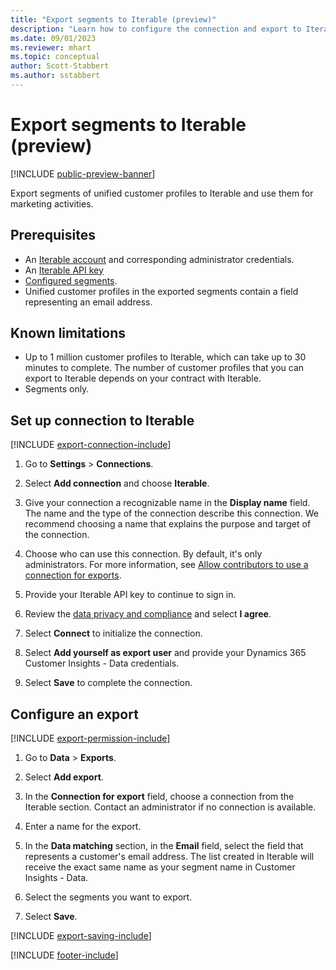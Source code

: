 ```yaml
---
title: "Export segments to Iterable (preview)"
description: "Learn how to configure the connection and export to Iterable."
ms.date: 09/01/2023
ms.reviewer: mhart
ms.topic: conceptual
author: Scott-Stabbert
ms.author: sstabbert
---
```


# Export segments to Iterable (preview)

[!INCLUDE [public-preview-banner](includes/public-preview-banner.md)]

Export segments of unified customer profiles to Iterable and use them for marketing activities.

## Prerequisites

- An [Iterable account](https://iterable.com/) and corresponding administrator credentials.
- An [Iterable API key](https://support.iterable.com/hc/en-us/articles/360043464871)
- [Configured segments](segments.md).
- Unified customer profiles in the exported segments contain a field representing an email address.

## Known limitations

- Up to 1 million customer profiles to Iterable, which can take up to 30 minutes to complete. The number of customer profiles that you can export to Iterable depends on your contract with Iterable.
- Segments only.

## Set up connection to Iterable

[!INCLUDE [export-connection-include](includes/export-connection-admn.md)]

1. Go to **Settings** > **Connections**.

1. Select **Add connection** and choose **Iterable**.

1. Give your connection a recognizable name in the **Display name** field. The name and the type of the connection describe this connection. We recommend choosing a name that explains the purpose and target of the connection.

1. Choose who can use this connection. By default, it's only administrators. For more information, see [Allow contributors to use a connection for exports](connections.md#allow-contributors-to-use-a-connection-for-exports).

1. Provide your Iterable API key to continue to sign in.

1. Review the [data privacy and compliance](connections.md#data-privacy-and-compliance) and select **I agree**.

1. Select **Connect** to initialize the connection.

1. Select **Add yourself as export user** and provide your Dynamics 365 Customer Insights - Data credentials.

1. Select **Save** to complete the connection.

## Configure an export

[!INCLUDE [export-permission-include](includes/export-permission.md)]

1. Go to **Data** > **Exports**.

1. Select **Add export**.

1. In the **Connection for export** field, choose a connection from the Iterable section. Contact an administrator if no connection is available.

1. Enter a name for the export.

1. In the **Data matching** section, in the **Email** field, select the field that represents a customer's email address. The list created in Iterable will receive the exact same name as your segment name in Customer Insights - Data.

1. Select the segments you want to export.

1. Select **Save**.

[!INCLUDE [export-saving-include](includes/export-saving.md)]

[!INCLUDE [footer-include](includes/footer-banner.md)]

